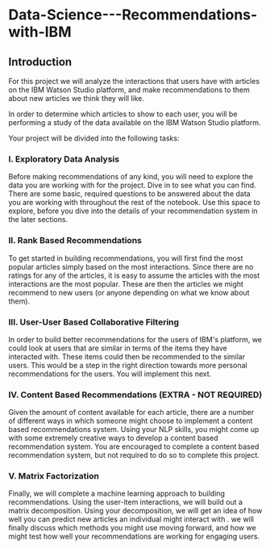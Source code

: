 # Data-Science---Recommendations-with-IBM

## Introduction

For this project we will analyze the interactions that users have with articles on the IBM Watson Studio platform, and make recommendations to them about new articles we think they will like. 

In order to determine which articles to show to each user, you will be performing a study of the data available on the IBM Watson Studio platform.

Your project will be divided into the following tasks:

### I. Exploratory Data Analysis

Before making recommendations of any kind, you will need to explore the data you are working with for the project. Dive in to see what you can find. There are some basic, required questions to be answered about the data you are working with throughout the rest of the notebook. Use this space to explore, before you dive into the details of your recommendation system in the later sections.

### II. Rank Based Recommendations

To get started in building recommendations, you will first find the most popular articles simply based on the most interactions. Since there are no ratings for any of the articles, it is easy to assume the articles with the most interactions are the most popular. These are then the articles we might recommend to new users (or anyone depending on what we know about them).

### III. User-User Based Collaborative Filtering

In order to build better recommendations for the users of IBM's platform, we could look at users that are similar in terms of the items they have interacted with. These items could then be recommended to the similar users. This would be a step in the right direction towards more personal recommendations for the users. You will implement this next.

### IV. Content Based Recommendations (EXTRA - NOT REQUIRED)

Given the amount of content available for each article, there are a number of different ways in which someone might choose to implement a content based recommendations system. Using your NLP skills, you might come up with some extremely creative ways to develop a content based recommendation system. You are encouraged to complete a content based recommendation system, but not required to do so to complete this project.

### V. Matrix Factorization

Finally, we will complete a machine learning approach to building recommendations. Using the user-item interactions, we will build out a matrix decomposition. Using your decomposition, we will get an idea of how well you can predict new articles an individual might interact with . we will finally discuss which methods you might use moving forward, and how we might test how well your recommendations are working for engaging users.
 
